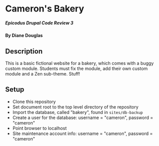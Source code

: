 # Cameron's Bakery

##### Epicodus Drupal Code Review 3

#### By Diane Douglas

## Description

This is a basic fictional website for a bakery, which comes with a buggy custom module.
Students must fix the module, add their own custom module and a Zen sub-theme.
Stuff!

## Setup

* Clone this repository
* Set document root to the top level directory of the repository
* Import the database, called "bakery", found in `sites/db-backup`
* Create a user for the database: username = "cameron", password = "cameron"
* Point browser to localhost
* Site maintenance account info: username = "cameron", password = "cameron"
